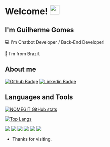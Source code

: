 # Welcome! <img src=https://github.com/TheDudeThatCode/TheDudeThatCode/blob/master/Assets/Earth.gif width="30">

## I'm Guilherme Gomes

:computer: I'm Chatbot Developer / Back-End Developer!

:house_with_garden: I’m from Brazil.


## About me
[![Github Badge](https://img.shields.io/badge/-Github-000?style=flat-square&logo=Github&logoColor=white&link=LINK_GIT)](https://github.com/GomesGuilherme07)
[![Linkedin Badge](https://img.shields.io/badge/-LinkedIn-blue?style=flat-square&logo=Linkedin&logoColor=white&link=LINK_LINKEDIN)](https://www.linkedin.com/in/guilhermeoliveira070/)


## Languages and Tools

[![NOMEGIT GitHub stats](https://github-readme-stats.vercel.app/api?username=GomesGuilherme07&show_icons=true&theme=radical)](https://github.com/NOMEGIT/github-readme-stats)

[![Top Langs](https://github-readme-stats.vercel.app/api/top-langs/?username=GomesGuilherme07)](https://github.com/NOMEGIT/github-readme-stats)

<code><img src="https://img.shields.io/badge/C%23-239120?style=for-the-badge&logo=c-sharp&logoColor=white"/></code>
<code><img src="https://img.shields.io/badge/Dart-0175C2?style=for-the-badge&logo=dart&logoColor=white"/></code>
<code><img src="https://img.shields.io/badge/HTML5-E34F26?style=for-the-badge&logo=html5&logoColor=white"/></code>
<code><img src="https://img.shields.io/badge/json-5E5C5C?style=for-the-badge&logo=json&logoColor=white"/></code>
<code><img src="https://img.shields.io/badge/Python-FFD43B?style=for-the-badge&logo=python&logoColor=blue"/></code>
<code><img src="https://img.shields.io/badge/JavaScript-323330?style=for-the-badge&logo=javascript&logoColor=F7DF1E"/></code>


- Thanks for visiting.

